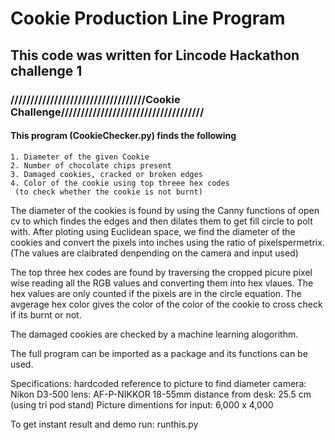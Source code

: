 # Cookie Production Line Program

## This code was written for Lincode Hackathon challenge 1

### //////////////////////////////////Cookie Challenge////////////////////////////////////

#### This program (CookieChecker.py) finds the following 
	1. Diameter of the given Cookie 
	2. Number of chocolate chips present	
	3. Damaged cookies, cracked or broken edges
	4. Color of the cookie using top threee hex codes
	 (to check whether the cookie is not burnt) 
 
The diameter of the cookies is found by using the Canny functions of 
open cv to which findes the edges and then dilates them to get fill circle
to polt with. After ploting using Euclidean space, we find the diameter
of the cookies and convert the pixels into inches using the ratio of 
pixelspermetrix. (The values are claibrated denpending on the camera 
and input used)

The top three hex codes are found by traversing the cropped picure pixel 
wise reading all the RGB values and converting them into hex vlaues.
The hex values are only counted if the pixels are in the circle equation.
The avgerage hex color gives the color of the color of the cookie to cross 
check if its burnt or not.

The damaged cookies are checked by a machine learning alogorithm.

The full program can be imported as a package and its functions can 
be used.

Specifications:
hardcoded reference to picture to find diameter
camera: Nikon D3-500
lens: AF-P-NIKKOR 18-55mm
distance from desk: 25.5 cm (using tri pod stand)
Picture dimentions for input: 6,000 x 4,000

To get instant result and demo run:  runthis.py
